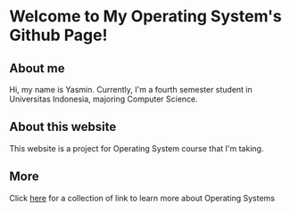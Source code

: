 # Welcome to My Operating System's Github Page!

## About me
Hi, my name is Yasmin.
Currently, I'm a fourth semester student in Universitas Indonesia, majoring Computer Science.

## About this website
This website is a project for Operating System course that I'm taking.

## More
Click [here](URLSs/) for a collection of link to learn more about Operating Systems